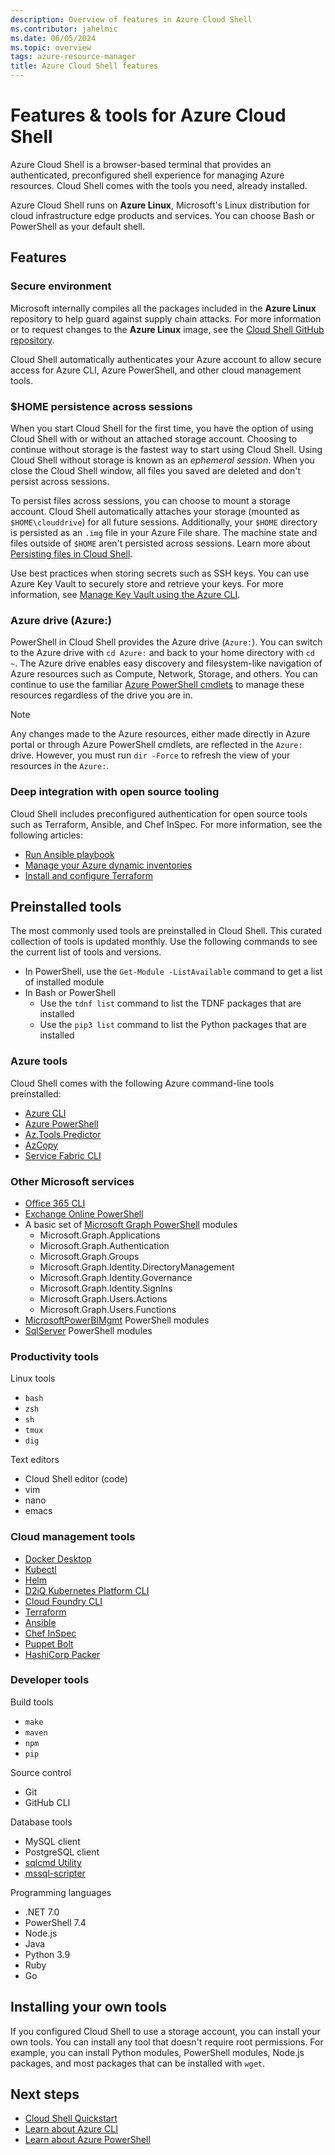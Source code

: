 ```yaml
---
description: Overview of features in Azure Cloud Shell
ms.contributor: jahelmic
ms.date: 06/05/2024
ms.topic: overview
tags: azure-resource-manager
title: Azure Cloud Shell features
---
```

# Features & tools for Azure Cloud Shell

Azure Cloud Shell is a browser-based terminal that provides an authenticated, preconfigured shell
experience for managing Azure resources. Cloud Shell comes with the tools you need, already
installed.

Azure Cloud Shell runs on **Azure Linux**, Microsoft's Linux distribution for cloud infrastructure
edge products and services. You can choose Bash or PowerShell as your default shell.

## Features

### Secure environment

Microsoft internally compiles all the packages included in the **Azure Linux** repository to help
guard against supply chain attacks. For more information or to request changes to the **Azure
Linux** image, see the [Cloud Shell GitHub repository][22].

Cloud Shell automatically authenticates your Azure account to allow secure access for Azure CLI,
Azure PowerShell, and other cloud management tools.

### $HOME persistence across sessions

When you start Cloud Shell for the first time, you have the option of using Cloud Shell with or
without an attached storage account. Choosing to continue without storage is the fastest way to
start using Cloud Shell. Using Cloud Shell without storage is known as an _ephemeral session_. When
you close the Cloud Shell window, all files you saved are deleted and don't persist across sessions.

To persist files across sessions, you can choose to mount a storage account. Cloud Shell
automatically attaches your storage (mounted as `$HOME\clouddrive`) for all future sessions.
Additionally, your `$HOME` directory is persisted as an `.img` file in your Azure File share. The
machine state and files outside of `$HOME` aren't persisted across sessions. Learn more about
[Persisting files in Cloud Shell][29].

Use best practices when storing secrets such as SSH keys. You can use Azure Key Vault to securely
store and retrieve your keys. For more information, see [Manage Key Vault using the Azure CLI][05].

### Azure drive (Azure:)

PowerShell in Cloud Shell provides the Azure drive (`Azure:`). You can switch to the Azure drive
with `cd Azure:` and back to your home directory with `cd  ~`. The Azure drive enables easy
discovery and filesystem-like navigation of Azure resources such as Compute, Network, Storage, and
others. You can continue to use the familiar [Azure PowerShell cmdlets][09] to manage these
resources regardless of the drive you are in.

> [!NOTE]
> Any changes made to the Azure resources, either made directly in Azure portal or through Azure
> PowerShell cmdlets, are reflected in the `Azure:` drive. However, you must run `dir -Force` to
> refresh the view of your resources in the `Azure:`.

### Deep integration with open source tooling

Cloud Shell includes preconfigured authentication for open source tools such as Terraform, Ansible,
and Chef InSpec. For more information, see the following articles:

- [Run Ansible playbook][02]
- [Manage your Azure dynamic inventories][01]
- [Install and configure Terraform][04]

## Preinstalled tools

The most commonly used tools are preinstalled in Cloud Shell. This curated collection of tools is
updated monthly. Use the following commands to see the current list of tools and versions.

- In PowerShell, use the `Get-Module -ListAvailable` command to get a list of installed module
- In Bash or PowerShell
  - Use the `tdnf list` command to list the TDNF packages that are installed
  - Use the `pip3 list` command to list the Python packages that are installed

### Azure tools

Cloud Shell comes with the following Azure command-line tools preinstalled:

- [Azure CLI][08]
- [Azure PowerShell][09]
- [Az.Tools.Predictor][10]
- [AzCopy][07]
- [Service Fabric CLI][06]

### Other Microsoft services

- [Office 365 CLI][26]
- [Exchange Online PowerShell][11]
- A basic set of [Microsoft Graph PowerShell][12] modules
  - Microsoft.Graph.Applications
  - Microsoft.Graph.Authentication
  - Microsoft.Graph.Groups
  - Microsoft.Graph.Identity.DirectoryManagement
  - Microsoft.Graph.Identity.Governance
  - Microsoft.Graph.Identity.SignIns
  - Microsoft.Graph.Users.Actions
  - Microsoft.Graph.Users.Functions
- [MicrosoftPowerBIMgmt][13] PowerShell modules
- [SqlServer][14] PowerShell modules

### Productivity tools

Linux tools

- `bash`
- `zsh`
- `sh`
- `tmux`
- `dig`

Text editors

- Cloud Shell editor (code)
- vim
- nano
- emacs

### Cloud management tools

- [Docker Desktop][21]
- [Kubectl][25]
- [Helm][24]
- [D2iQ Kubernetes Platform CLI][20]
- [Cloud Foundry CLI][19]
- [Terraform][28]
- [Ansible][03]
- [Chef InSpec][18]
- [Puppet Bolt][27]
- [HashiCorp Packer][17]

### Developer tools

Build tools

- `make`
- `maven`
- `npm`
- `pip`

Source control

- Git
- GitHub CLI

Database tools

- MySQL client
- PostgreSQL client
- [sqlcmd Utility][15]
- [mssql-scripter][23]

Programming languages

- .NET 7.0
- PowerShell 7.4
- Node.js
- Java
- Python 3.9
- Ruby
- Go

## Installing your own tools

If you configured Cloud Shell to use a storage account, you can install your own tools. You can
install any tool that doesn't require root permissions. For example, you can install Python modules,
PowerShell modules, Node.js packages, and most packages that can be installed with `wget`.

## Next steps

- [Cloud Shell Quickstart][16]
- [Learn about Azure CLI][08]
- [Learn about Azure PowerShell][09]

<!-- link references -->
[01]: /azure/developer/ansible/dynamic-inventory-configure
[02]: /azure/developer/ansible/getting-started-cloud-shell
[03]: /azure/developer/ansible/overview
[04]: /azure/developer/terraform/quickstart-configure
[05]: /azure/key-vault/general/manage-with-cli2#prerequisites
[06]: /azure/service-fabric/service-fabric-cli
[07]: /azure/storage/common/storage-use-azcopy-v10
[08]: /cli/azure/
[09]: /powershell/azure
[10]: /powershell/azure/predictor-overview
[11]: /powershell/exchange/exchange-online-powershell
[12]: /powershell/module/?term=Microsoft.Graph
[13]: /powershell/module/?term=MicrosoftPowerBIMgmt
[14]: /powershell/module/sqlserver
[15]: /sql/tools/sqlcmd-utility
[16]: get-started.md
[17]: https://developer.hashicorp.com/packer/docs
[18]: https://docs.chef.io/
[19]: https://docs.cloudfoundry.org/cf-cli/
[20]: https://docs.d2iq.com/dkp/2.7/application-deployment
[21]: https://docs.docker.com/desktop/
[22]: https://github.com/Azure/CloudShell
[23]: https://github.com/microsoft/mssql-scripter/blob/dev/doc/usage_guide.md
[24]: https://helm.sh/docs/
[25]: https://kubernetes.io/docs/reference/kubectl/
[26]: https://pnp.github.io/office365-cli/
[27]: https://puppet.com/docs/bolt/latest/bolt.html
[28]: https://www.terraform.io/docs/providers/azurerm/
[29]: persisting-shell-storage.md
